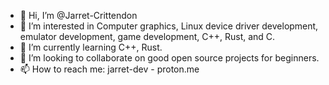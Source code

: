 - 👋 Hi, I’m @Jarret-Crittendon
- 👀 I’m interested in Computer graphics, Linux device driver development, emulator development, game development, C++, Rust, and C.
- 🌱 I’m currently learning C++, Rust.
- 💞️ I’m looking to collaborate on good open source projects for beginners.
- 📫 How to reach me: jarret-dev - proton.me

<!---
Jarret-Crittendon/Jarret-Crittendon is a ✨ special ✨ repository because its `README.md` (this file) appears on your GitHub profile.
You can click the Preview link to take a look at your changes.
--->
